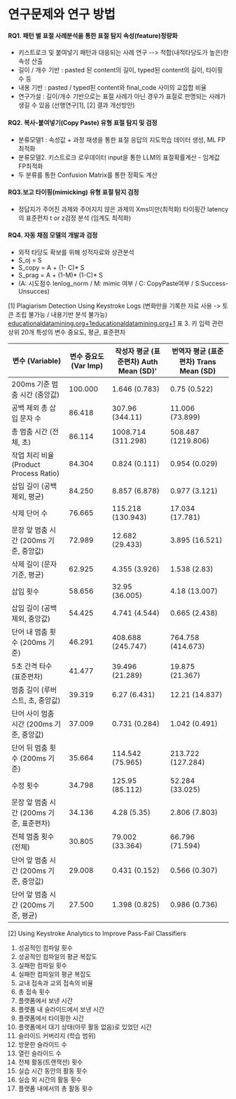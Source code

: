 
# 연구문제와 연구 방법
#### RQ1.  패턴 별 표절 사례분석을 통한  표절 탐지 속성(feature)정량화
* 키스트로크 및 붙여넣기 패턴과 대응되는 사례 연구 --> 적합(내적타당도가 높은)한 속성 산출
* 길이 / 개수 기반 : pasted 된 content의 길이, typed된 content의 길이, 타이핑 수 등
* 내용 기반 : pasted / typed된 content와 final_code 사이의 교집합 비율
* 연구가설 : 길이/개수 기반으로는 표절 사례가 아닌 경우가 표절로 판명되는 사례가 생길 수 있음 (선행연구[1],  [2] 결과 개선방안)
#### RQ2. 복사-붙여넣기(Copy Paste) 유형 표절 탐지 및 검정
* 분류모델1 : 속성값 + 과정 재생을 통한 표절 응답의 지도학습 데이터 생성, ML FP최적화
* 분류모델2. 키스트로크 로우데이터 input을 통한 LLM의 표절확률계산 - 임계값 FP최적화
* 두 분류를 통한 Confusion Matrix를 통한 정확도 계산
#### RQ3.보고 타이핑(mimicking) 유형 표절 탐지 검정
* 정답지가 주어진 과제와 주어지지 않은 과제의 Xms미만(최적화) 타이핑간 latency의 표준편차 t or z검정 분석 (임계도 최적화)
#### RQ4.  자동 채점 모델의 개발과 검정
* 외적 타당도 확보를 위해 성적자료와 상관분석
* S_oj = S
* S_copy = A + (1- C)* S
* S_prag = A + (1-M)* (1-C)* S
* (A: 시도점수 lenlog_norm / M: mimic 여부 /  C: CopyPaste여부 /  S:Success-Unsucces)

[1] Plagiarism Detection Using Keystroke Logs 
(변화만을 기록한 자료 사용 -> 토큰 조립 불가능 / 내용기반 분석 불가능)
[educationaldatamining.org+1educationaldatamining.org+1](https://educationaldatamining.org/edm2024/proceedings/2024.EDM-short-papers.47/?utm_source=chatgpt.com)
표 3. 키 입력 관련 상위 20개 특성의 변수 중요도, 평균, 표준편차

|변수 (Variable)|변수 중요도 (Var Imp)|작성자 평균 (표준편차) Auth Mean (SD)'|번역자 평균 (표준편차) Trans Mean (SD)|
|---|---|---|---|
|200ms 기준 멈춤 시간 (중앙값)|100.000|1.646 (0.783)|0.75 (0.522)|
|공백 제외 총 삽입 문자 수|86.418|307.96 (344.11)|11.006 (73.899)|
|총 멈춤 시간 (전체, 초)|86.114|1008.714 (311.298)|508.487 (1219.806)|
|작업 처리 비율 (Product Process Ratio)|84.304|0.824 (0.111)|0.954 (0.029)|
|삽입 길이 (공백 제외, 평균)|84.250|8.857 (6.878)|0.977 (3.121)|
|삭제 단어 수|76.665|115.218 (130.943)|17.034 (17.781)|
|문장 앞 멈춤 시간 (200ms 기준, 중앙값)|72.989|12.682 (29.433)|3.895 (16.521)|
|삭제 길이 (문자 기준, 평균)|62.925|4.355 (3.926)|1.538 (2.83)|
|삽입 횟수|58.656|32.95 (36.005)|4.18 (13.007)|
|삽입 길이 (공백 제외, 중앙값)|54.425|4.741 (4.544)|0.665 (2.438)|
|단어 내 멈춤 횟수 (200ms 기준)|46.291|408.688 (245.747)|764.758 (414.673)|
|5초 간격 타수 (표준편차)|41.477|39.496 (21.289)|19.875 (21.367)|
|멈춤 길이 (루버스트, 초, 중앙값)|39.319|6.27 (6.431)|12.21 (14.837)|
|단어 사이 멈춤 시간 (200ms 기준, 중앙값)|37.009|0.731 (0.284)|1.042 (0.491)|
|단어 뒤 멈춤 횟수 (200ms 기준)|35.664|114.542 (75.965)|213.722 (127.284)|
|수정 횟수|34.798|125.95 (85.112)|52.284 (33.025)|
|문장 앞 멈춤 시간 (200ms 기준, 표준편차)|34.136|4.28 (5.35)|2.806 (7.803)|
|전체 멈춤 횟수 (전체)|30.805|79.002 (33.364)|66.796 (71.594)|
|단어 앞 멈춤 시간 (200ms 기준, 중앙값)|29.008|0.431 (0.152)|0.566 (0.307)|
|단어 앞 멈춤 시간 (200ms 기준, 평균)|27.500|1.398 (0.825)|0.986 (0.736)|
[2] Using Keystroke Analytics to Improve Pass-Fail Classifiers
1. 성공적인 컴파일 횟수
2. 성공적인 컴파일의 평균 복잡도
3. 실패한 컴파일 횟수
4. 실패한 컴파일의 평균 복잡도
5. 교내 접속과 교외 접속의 비율
6. 총 접속 횟수
7. 플랫폼에서 보낸 시간
8. 플랫폼 내 슬라이드에서 보낸 시간
9. 플랫폼에서 타이핑한 시간
10. 플랫폼에서 대기 상태(아무 활동 없음)로 있었던 시간
11. 슬라이드 커버리지 (학습 범위)
12. 방문한 슬라이드 수
13. 열린 슬라이드 수
14. 전체 활동(트랜잭션) 횟수
15. 실습 시간 동안의 활동 횟수
16. 실습 외 시간의 활동 횟수
17. 플랫폼 내에서의 총 활동 횟수